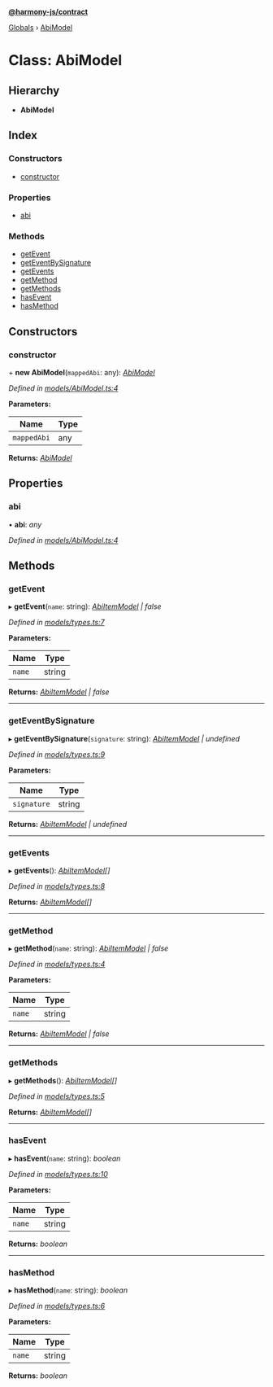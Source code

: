 **[@harmony-js/contract](../README.md)**

[Globals](../README.md) › [AbiModel](abimodel.md)

# Class: AbiModel

## Hierarchy

* **AbiModel**

## Index

### Constructors

* [constructor](abimodel.md#constructor)

### Properties

* [abi](abimodel.md#abi)

### Methods

* [getEvent](abimodel.md#getevent)
* [getEventBySignature](abimodel.md#geteventbysignature)
* [getEvents](abimodel.md#getevents)
* [getMethod](abimodel.md#getmethod)
* [getMethods](abimodel.md#getmethods)
* [hasEvent](abimodel.md#hasevent)
* [hasMethod](abimodel.md#hasmethod)

## Constructors

###  constructor

\+ **new AbiModel**(`mappedAbi`: any): *[AbiModel](abimodel.md)*

*Defined in [models/AbiModel.ts:4](https://github.com/FireStack-Lab/Harmony-sdk-core/blob/517232c/packages/harmony-contract/src/models/AbiModel.ts#L4)*

**Parameters:**

Name | Type |
------ | ------ |
`mappedAbi` | any |

**Returns:** *[AbiModel](abimodel.md)*

## Properties

###  abi

• **abi**: *any*

*Defined in [models/AbiModel.ts:4](https://github.com/FireStack-Lab/Harmony-sdk-core/blob/517232c/packages/harmony-contract/src/models/AbiModel.ts#L4)*

## Methods

###  getEvent

▸ **getEvent**(`name`: string): *[AbiItemModel](../interfaces/abiitemmodel.md) | false*

*Defined in [models/types.ts:7](https://github.com/FireStack-Lab/Harmony-sdk-core/blob/517232c/packages/harmony-contract/src/models/types.ts#L7)*

**Parameters:**

Name | Type |
------ | ------ |
`name` | string |

**Returns:** *[AbiItemModel](../interfaces/abiitemmodel.md) | false*

___

###  getEventBySignature

▸ **getEventBySignature**(`signature`: string): *[AbiItemModel](../interfaces/abiitemmodel.md) | undefined*

*Defined in [models/types.ts:9](https://github.com/FireStack-Lab/Harmony-sdk-core/blob/517232c/packages/harmony-contract/src/models/types.ts#L9)*

**Parameters:**

Name | Type |
------ | ------ |
`signature` | string |

**Returns:** *[AbiItemModel](../interfaces/abiitemmodel.md) | undefined*

___

###  getEvents

▸ **getEvents**(): *[AbiItemModel](../interfaces/abiitemmodel.md)[]*

*Defined in [models/types.ts:8](https://github.com/FireStack-Lab/Harmony-sdk-core/blob/517232c/packages/harmony-contract/src/models/types.ts#L8)*

**Returns:** *[AbiItemModel](../interfaces/abiitemmodel.md)[]*

___

###  getMethod

▸ **getMethod**(`name`: string): *[AbiItemModel](../interfaces/abiitemmodel.md) | false*

*Defined in [models/types.ts:4](https://github.com/FireStack-Lab/Harmony-sdk-core/blob/517232c/packages/harmony-contract/src/models/types.ts#L4)*

**Parameters:**

Name | Type |
------ | ------ |
`name` | string |

**Returns:** *[AbiItemModel](../interfaces/abiitemmodel.md) | false*

___

###  getMethods

▸ **getMethods**(): *[AbiItemModel](../interfaces/abiitemmodel.md)[]*

*Defined in [models/types.ts:5](https://github.com/FireStack-Lab/Harmony-sdk-core/blob/517232c/packages/harmony-contract/src/models/types.ts#L5)*

**Returns:** *[AbiItemModel](../interfaces/abiitemmodel.md)[]*

___

###  hasEvent

▸ **hasEvent**(`name`: string): *boolean*

*Defined in [models/types.ts:10](https://github.com/FireStack-Lab/Harmony-sdk-core/blob/517232c/packages/harmony-contract/src/models/types.ts#L10)*

**Parameters:**

Name | Type |
------ | ------ |
`name` | string |

**Returns:** *boolean*

___

###  hasMethod

▸ **hasMethod**(`name`: string): *boolean*

*Defined in [models/types.ts:6](https://github.com/FireStack-Lab/Harmony-sdk-core/blob/517232c/packages/harmony-contract/src/models/types.ts#L6)*

**Parameters:**

Name | Type |
------ | ------ |
`name` | string |

**Returns:** *boolean*